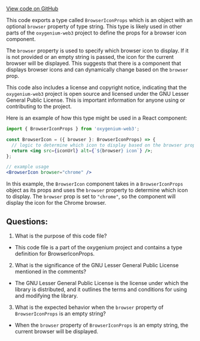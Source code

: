 [View code on GitHub](https://github.com/oxygenium-network/oxygenium-web3/packages/web3-react/src/components/Common/BrowserIcon/types.ts)

This code exports a type called `BrowserIconProps` which is an object with an optional `browser` property of type string. This type is likely used in other parts of the `oxygenium-web3` project to define the props for a browser icon component.

The `browser` property is used to specify which browser icon to display. If it is not provided or an empty string is passed, the icon for the current browser will be displayed. This suggests that there is a component that displays browser icons and can dynamically change based on the `browser` prop.

This code also includes a license and copyright notice, indicating that the `oxygenium-web3` project is open source and licensed under the GNU Lesser General Public License. This is important information for anyone using or contributing to the project.

Here is an example of how this type might be used in a React component:

```jsx
import { BrowserIconProps } from 'oxygenium-web3';

const BrowserIcon = ({ browser }: BrowserIconProps) => {
  // logic to determine which icon to display based on the browser prop
  return <img src={iconUrl} alt={`${browser} icon`} />;
};

// example usage
<BrowserIcon browser="chrome" />
```

In this example, the `BrowserIcon` component takes in a `BrowserIconProps` object as its props and uses the `browser` property to determine which icon to display. The `browser` prop is set to `"chrome"`, so the component will display the icon for the Chrome browser.
## Questions: 
 1. What is the purpose of this code file?
- This code file is a part of the oxygenium project and contains a type definition for BrowserIconProps.

2. What is the significance of the GNU Lesser General Public License mentioned in the comments?
- The GNU Lesser General Public License is the license under which the library is distributed, and it outlines the terms and conditions for using and modifying the library.

3. What is the expected behavior when the `browser` property of `BrowserIconProps` is an empty string?
- When the `browser` property of `BrowserIconProps` is an empty string, the current browser will be displayed.